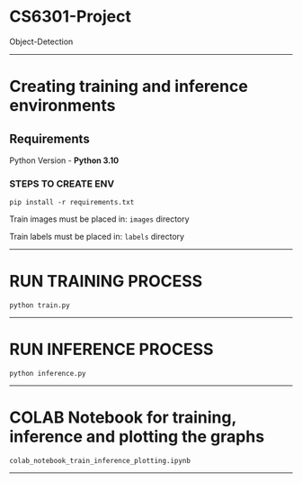 # CS6301-Project
Object-Detection

--------------------------------

# Creating training and inference environments

## Requirements

Python Version - **Python 3.10**

### STEPS TO CREATE ENV

```
pip install -r requirements.txt
```

Train images must be placed in: `images` directory

Train labels must be placed in: `labels` directory

--------------------------------

# RUN TRAINING PROCESS

```
python train.py
```

--------------------------------

# RUN INFERENCE PROCESS

```
python inference.py
```

--------------------------------

# COLAB Notebook for training, inference and plotting the graphs

```
colab_notebook_train_inference_plotting.ipynb
```

--------------------------------
